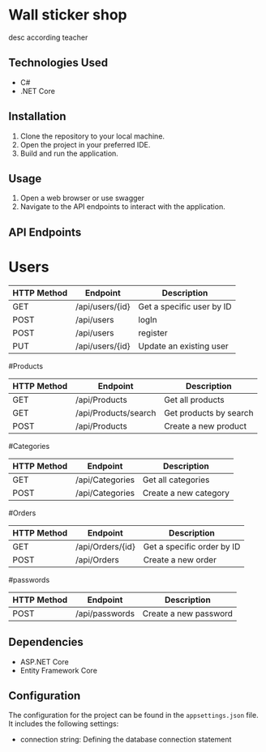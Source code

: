 # Wall sticker shop
desc according teacher

## Technologies Used

- C#
- .NET Core

## Installation

1. Clone the repository to your local machine.
2. Open the project in your preferred IDE.
3. Build and run the application.

## Usage

1. Open a web browser or use swagger
2. Navigate to the API endpoints to interact with the application.

## API Endpoints
# Users

| HTTP Method | Endpoint                | Description                   |
|-------------|-------------------------|-------------------------------|
| GET         | /api/users/{id}         | Get a specific user by ID     |
| POST        | /api/users              | logIn                         |
| POST        | /api/users              | register                      |
| PUT         | /api/users/{id}         | Update an existing user       |

#Products

| HTTP Method | Endpoint                | Description                   |
|-------------|-------------------------|-------------------------------|
| GET         | /api/Products           | Get all products              |
| GET         | /api/Products/search    | Get products by search        |
| POST        | /api/Products           | Create a new product          |

#Categories

| HTTP Method | Endpoint                | Description                   |
|-------------|-------------------------|-------------------------------|
| GET         |/api/Categories          | Get all categories            |
| POST        |/api/Categories          | Create a new category         |

#Orders


| HTTP Method | Endpoint                | Description                   |
|-------------|-------------------------|-------------------------------|
| GET         |/api/Orders/{id}         |Get a specific order by ID     |
| POST        |/api/Orders              | Create a new order            |

#passwords

| HTTP Method | Endpoint                | Description                   |
|-------------|-------------------------|-------------------------------|
| POST        |/api/passwords           | Create a new password         |

## Dependencies

- ASP.NET Core 
- Entity Framework Core 


## Configuration

The configuration for the project can be found in the `appsettings.json` file. It includes the following settings:

- connection string: Defining the database connection statement

